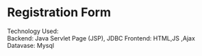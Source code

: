 # Registration Form 
Technology Used:
<br>
Backend: Java Servlet Page (JSP), JDBC 
Frontend: HTML,JS ,Ajax 
Datavase: Mysql
